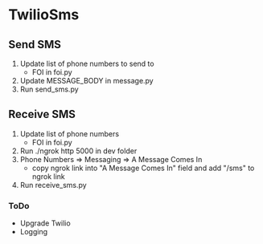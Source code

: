 # TwilioSms

## Send SMS
1. Update list of phone numbers to send to
    - FOI in foi.py
2. Update MESSAGE_BODY in message.py
3. Run send_sms.py

## Receive SMS
1. Update list of phone numbers
    - FOI in foi.py
2. Run ./ngrok http 5000 in dev folder
3. Phone Numbers => Messaging => A Message Comes In
    - copy ngrok link into "A Message Comes In" field and add "/sms" to ngrok link
4. Run receive_sms.py

### ToDo
- Upgrade Twilio
- Logging
